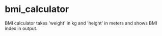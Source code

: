 # bmi_calculator

BMI calculator takes 'weight' in kg and 'height' in meters and shows BMI index in output.


